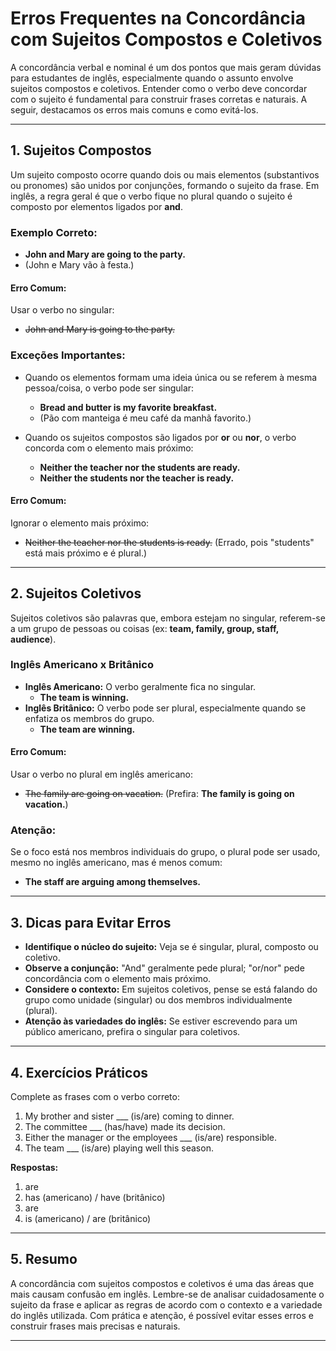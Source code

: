 
# Erros Frequentes na Concordância com Sujeitos Compostos e Coletivos

A concordância verbal e nominal é um dos pontos que mais geram dúvidas para estudantes de inglês, especialmente quando o assunto envolve sujeitos compostos e coletivos. Entender como o verbo deve concordar com o sujeito é fundamental para construir frases corretas e naturais. A seguir, destacamos os erros mais comuns e como evitá-los.

---

## 1. Sujeitos Compostos

Um sujeito composto ocorre quando dois ou mais elementos (substantivos ou pronomes) são unidos por conjunções, formando o sujeito da frase. Em inglês, a regra geral é que o verbo fique no plural quando o sujeito é composto por elementos ligados por **and**.

### **Exemplo Correto:**
- **John and Mary are going to the party.**
- (John e Mary vão à festa.)

#### **Erro Comum:**
Usar o verbo no singular:
- ~~John and Mary is going to the party.~~

### **Exceções Importantes:**
- Quando os elementos formam uma ideia única ou se referem à mesma pessoa/coisa, o verbo pode ser singular:
  - **Bread and butter is my favorite breakfast.**
  - (Pão com manteiga é meu café da manhã favorito.)

- Quando os sujeitos compostos são ligados por **or** ou **nor**, o verbo concorda com o elemento mais próximo:
  - **Neither the teacher nor the students are ready.**
  - **Neither the students nor the teacher is ready.**

#### **Erro Comum:**
Ignorar o elemento mais próximo:
- ~~Neither the teacher nor the students is ready.~~ (Errado, pois "students" está mais próximo e é plural.)

---

## 2. Sujeitos Coletivos

Sujeitos coletivos são palavras que, embora estejam no singular, referem-se a um grupo de pessoas ou coisas (ex: **team, family, group, staff, audience**).

### **Inglês Americano x Britânico**
- **Inglês Americano:** O verbo geralmente fica no singular.
  - **The team is winning.**
- **Inglês Britânico:** O verbo pode ser plural, especialmente quando se enfatiza os membros do grupo.
  - **The team are winning.**

#### **Erro Comum:**
Usar o verbo no plural em inglês americano:
- ~~The family are going on vacation.~~ (Prefira: **The family is going on vacation.**)

### **Atenção:**
Se o foco está nos membros individuais do grupo, o plural pode ser usado, mesmo no inglês americano, mas é menos comum:
- **The staff are arguing among themselves.**

---

## 3. Dicas para Evitar Erros

- **Identifique o núcleo do sujeito:** Veja se é singular, plural, composto ou coletivo.
- **Observe a conjunção:** "And" geralmente pede plural; "or/nor" pede concordância com o elemento mais próximo.
- **Considere o contexto:** Em sujeitos coletivos, pense se está falando do grupo como unidade (singular) ou dos membros individualmente (plural).
- **Atenção às variedades do inglês:** Se estiver escrevendo para um público americano, prefira o singular para coletivos.

---

## 4. Exercícios Práticos

Complete as frases com o verbo correto:

1. My brother and sister ___ (is/are) coming to dinner.
2. The committee ___ (has/have) made its decision.
3. Either the manager or the employees ___ (is/are) responsible.
4. The team ___ (is/are) playing well this season.

**Respostas:**
1. are
2. has (americano) / have (britânico)
3. are
4. is (americano) / are (britânico)

---

## 5. Resumo

A concordância com sujeitos compostos e coletivos é uma das áreas que mais causam confusão em inglês. Lembre-se de analisar cuidadosamente o sujeito da frase e aplicar as regras de acordo com o contexto e a variedade do inglês utilizada. Com prática e atenção, é possível evitar esses erros e construir frases mais precisas e naturais.

---
```